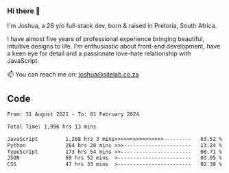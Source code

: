 ### Hi there 👋

I'm Joshua, a 28 y/o full-stack dev, born & raised in Pretoria, South Africa. 

I have almost five years of professional experience bringing beautiful, intuitive designs to life. I'm enthusiastic about front-end development, have a keen eye for detail and a passionate love-hate relationship with JavaScript.

📫 You can reach me on: joshua@sitelab.co.za

## **Code**

<!--START_SECTION:waka-->

```txt
From: 31 August 2021 - To: 01 February 2024

Total Time: 1,996 hrs 13 mins

JavaScript         1,268 hrs 3 mins>>>>>>>>>>>>>>>>---------   63.52 %
Python             264 hrs 20 mins >>>----------------------   13.24 %
TypeScript         173 hrs 54 mins >>-----------------------   08.71 %
JSON               60 hrs 52 mins  >------------------------   03.05 %
CSS                47 hrs 33 mins  >------------------------   02.38 %
```

<!--END_SECTION:waka-->
